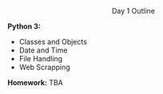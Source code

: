 <center>Day 1 Outline</center>


<b>Python 3: </b>
<ul>
  <li> Classes and Objects </li>
  <li> Date and Time </li>
  <li> File Handling </li>
  <li> Web Scrapping </li>

  </ul>




<b>Homework:</b>
TBA
